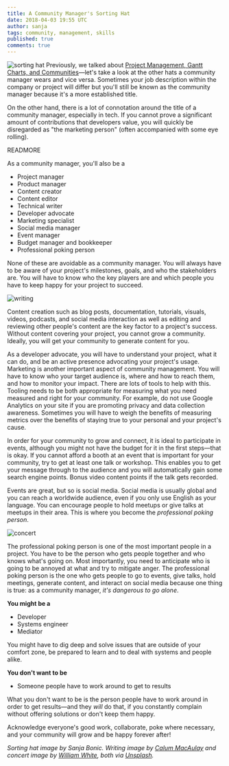 ```yaml
---
title: A Community Manager's Sorting Hat
date: 2018-04-03 19:55 UTC
author: sanja
tags: community, management, skills
published: true
comments: true
---
```


![sorting hat](blog/sortinghat.png) Previously, we talked about [Project Management, Gantt Charts, and Communities](https://community.redhat.com/blog/2018/03/project-management-in-communities/)&mdash;let's take a look at the other hats a community manager wears and vice versa. Sometimes your job description within the company or project will differ but you'll still be known as the community manager because it's a more established title.

On the other hand, there is a lot of connotation around the title of a community manager, especially in tech. If you cannot prove a significant amount of contributions that developers value, you will quickly be disregarded as "the marketing person" (often accompanied with some eye rolling).

READMORE

As a community manager, you'll also be a
* Project manager
* Product manager
* Content creator
* Content editor
* Technical writer
* Developer advocate
* Marketing specialist
* Social media manager
* Event manager
* Budget manager and bookkeeper
* Professional poking person

None of these are avoidable as a community manager. You will always have to be aware of your project's milestones, goals, and who the stakeholders are. You will have to know who the key players are and which people you have to keep happy for your project to succeed.

![writing](blog/calum-macaulay-60673-unsplash.jpg)

Content creation such as blog posts, documentation, tutorials, visuals, videos, podcasts, and social media interaction as well as editing and reviewing other people's content are the key factor to a project's success. Without content covering your project, you cannot grow a community. Ideally, you will get your community to generate content for you.

As a developer advocate, you will have to understand your project, what it can do, and be an active presence advocating your project's usage. Marketing is another important aspect of community management. You will have to know who your target audience is, where and how to reach them, and how to monitor your impact. There are lots of tools to help with this. Tooling needs to be both appropriate for measuring what you need measured and right for your community.  For example, do not use Google Analytics on your site if you are promoting privacy and data collection awareness. Sometimes you will have to weigh the benefits of measuring metrics over the benefits of staying true to your personal and your project's cause.

In order for your community to grow and connect, it is ideal to participate in events, although you might not have the budget for it in the first steps&mdash;that is okay. If you cannot afford a booth at an event that is important for your community, try to get at least one talk or workshop. This enables you to get your message through to the audience and you will automatically gain some search engine points. Bonus video content points if the talk gets recorded.

Events are great, but so is social media. Social media is usually global and you can reach a worldwide audience, even if you only use English as your language. You can encourage people to hold meetups or give talks at meetups in their area. This is where you become the *professional poking person*.

![concert](blog/william-white-34988-unsplash.jpg)

The professional poking person is one of the most important people in a project. You have to be the person who gets people together and who knows what's going on. Most importantly, you need to anticipate who is going to be annoyed at what and try to mitigate anger. The professional poking person is the one who gets people to go to events, give talks, hold meetings, generate content, and interact on social media because one thing is true: as a community manager, *it's dangerous to go alone*.

**You might be a**
* Developer
* Systems engineer
* Mediator

You might have to dig deep and solve issues that are outside of your comfort zone, be prepared to learn and to deal with systems and people alike.

**You don't want to be**
* Someone people have to work around to get to results

What you don't want to be is the person people have to work around in order to get results&mdash;and they *will* do that, if you constantly complain without offering solutions or don't keep them happy.

Acknowledge everyone's good work, collaborate, poke where necessary, and your community will grow and be happy forever after!

*Sorting hat image by Sanja Bonic. Writing image by [Calum MacAulay](https://unsplash.com/photos/CxYHfBkC0vs?utm_source=unsplash&utm_medium=referral&utm_content=creditCopyText) and concert image by [William White](https://unsplash.com/photos/TZCppMjaOHU?utm_source=unsplash&utm_medium=referral&utm_content=creditCopyText), both via [Unsplash](https://unsplash.com/license).*
